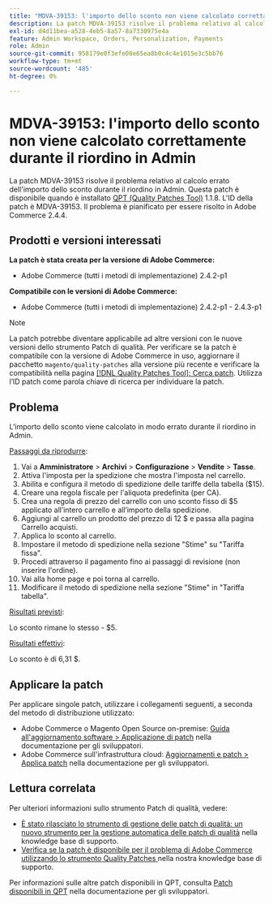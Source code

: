 ```yaml
---
title: "MDVA-39153: l'importo dello sconto non viene calcolato correttamente durante il riordino in Admin"
description: La patch MDVA-39153 risolve il problema relativo al calcolo errato dell'importo dello sconto durante il riordino in Admin. Questa patch è disponibile quando è installato [Quality Patches Tool (QPT)](/help/announcements/adobe-commerce-announcements/magento-quality-patches-released-new-tool-to-self-serve-quality-patches.md) 1.1.8. L'ID della patch è MDVA-39153. Il problema è pianificato per essere risolto in Adobe Commerce 2.4.4.
exl-id: d4d11bea-a528-4eb5-8a57-8a7330975e4a
feature: Admin Workspace, Orders, Personalization, Payments
role: Admin
source-git-commit: 958179e0f3efe08e65ea8b0c4c4e1015e3c5bb76
workflow-type: tm+mt
source-wordcount: '485'
ht-degree: 0%

---
```


# MDVA-39153: l&#39;importo dello sconto non viene calcolato correttamente durante il riordino in Admin

La patch MDVA-39153 risolve il problema relativo al calcolo errato dell&#39;importo dello sconto durante il riordino in Admin. Questa patch è disponibile quando è installato [QPT (Quality Patches Tool)](/help/announcements/adobe-commerce-announcements/magento-quality-patches-released-new-tool-to-self-serve-quality-patches.md) 1.1.8. L&#39;ID della patch è MDVA-39153. Il problema è pianificato per essere risolto in Adobe Commerce 2.4.4.

## Prodotti e versioni interessati

**La patch è stata creata per la versione di Adobe Commerce:**

* Adobe Commerce (tutti i metodi di implementazione) 2.4.2-p1

**Compatibile con le versioni di Adobe Commerce:**

* Adobe Commerce (tutti i metodi di implementazione) 2.4.2-p1 - 2.4.3-p1

>[!NOTE]
>
>La patch potrebbe diventare applicabile ad altre versioni con le nuove versioni dello strumento Patch di qualità. Per verificare se la patch è compatibile con la versione di Adobe Commerce in uso, aggiornare il pacchetto `magento/quality-patches` alla versione più recente e verificare la compatibilità nella pagina [[!DNL Quality Patches Tool]: Cerca patch](https://devdocs.magento.com/quality-patches/tool.html#patch-grid). Utilizza l’ID patch come parola chiave di ricerca per individuare la patch.

## Problema

L’importo dello sconto viene calcolato in modo errato durante il riordino in Admin.

<u>Passaggi da riprodurre</u>:

1. Vai a **Amministratore** > **Archivi** > **Configurazione** > **Vendite** > **Tasse**.
1. Attiva l&#39;imposta per la spedizione che mostra l&#39;imposta nel carrello.
1. Abilita e configura il metodo di spedizione delle tariffe della tabella ($15).
1. Creare una regola fiscale per l&#39;aliquota predefinita (per CA).
1. Crea una regola di prezzo del carrello con uno sconto fisso di $5 applicato all’intero carrello e all’importo della spedizione.
1. Aggiungi al carrello un prodotto del prezzo di 12 $ e passa alla pagina Carrello acquisti.
1. Applica lo sconto al carrello.
1. Impostare il metodo di spedizione nella sezione &quot;Stime&quot; su &quot;Tariffa fissa&quot;.
1. Procedi attraverso il pagamento fino ai passaggi di revisione (non inserire l&#39;ordine).
1. Vai alla home page e poi torna al carrello.
1. Modificare il metodo di spedizione nella sezione &quot;Stime&quot; in &quot;Tariffa tabella&quot;.

<u>Risultati previsti</u>:

Lo sconto rimane lo stesso - $5.

<u>Risultati effettivi</u>:

Lo sconto è di 6,31 $.

## Applicare la patch

Per applicare singole patch, utilizzare i collegamenti seguenti, a seconda del metodo di distribuzione utilizzato:

* Adobe Commerce o Magento Open Source on-premise: [Guida all&#39;aggiornamento software > Applicazione di patch](https://devdocs.magento.com/guides/v2.4/comp-mgr/patching/mqp.html) nella documentazione per gli sviluppatori.
* Adobe Commerce sull&#39;infrastruttura cloud: [Aggiornamenti e patch > Applica patch](https://devdocs.magento.com/cloud/project/project-patch.html) nella documentazione per gli sviluppatori.

## Lettura correlata

Per ulteriori informazioni sullo strumento Patch di qualità, vedere:

* [È stato rilasciato lo strumento di gestione delle patch di qualità: un nuovo strumento per la gestione automatica delle patch di qualità](/help/announcements/adobe-commerce-announcements/magento-quality-patches-released-new-tool-to-self-serve-quality-patches.md) nella knowledge base di supporto.
* [Verifica se la patch è disponibile per il problema di Adobe Commerce utilizzando lo strumento Quality Patches ](/help/support-tools/patches-available-in-qpt-tool/check-patch-for-magento-issue-with-magento-quality-patches.md) nella nostra knowledge base di supporto.

Per informazioni sulle altre patch disponibili in QPT, consulta [Patch disponibili in QPT](https://devdocs.magento.com/quality-patches/tool.html#patch-grid) nella documentazione per gli sviluppatori.

